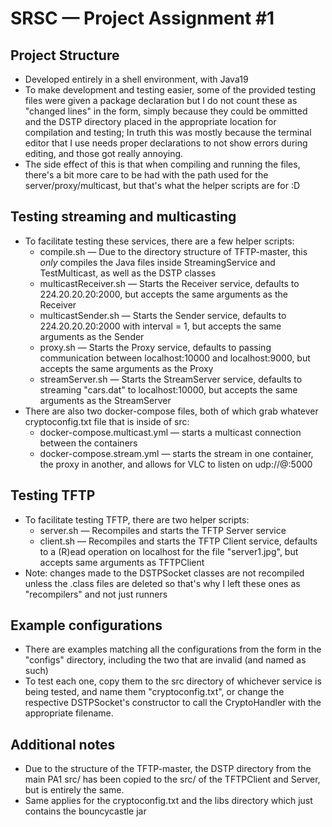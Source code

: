 # SRSC — Project Assignment #1

## Project Structure
- Developed entirely in a shell environment, with Java19
- To make development and testing easier, some of the provided testing files were given a package declaration but I do not count these as "changed lines" in the form, simply because they could be ommitted and the DSTP directory placed in the appropriate location for compilation and testing; In truth this was mostly because the terminal editor that I use needs proper declarations to not show errors during editing, and those got really annoying.
- The side effect of this is that when compiling and running the files, there's a bit more care to be had with the path used for the server/proxy/multicast, but that's what the helper scripts are for :D

## Testing streaming and multicasting
- To facilitate testing these services, there are a few helper scripts:
    * compile.sh — Due to the directory structure of TFTP-master, this _*only*_ compiles the Java files inside StreamingService and TestMulticast, as well as the DSTP classes
    * multicastReceiver.sh — Starts the Receiver service, defaults to 224.20.20.20:2000, but accepts the same arguments as the Receiver
    * multicastSender.sh — Starts the Sender service, defaults to 224.20.20.20:2000 with interval = 1, but accepts the same arguments as the Sender
    * proxy.sh — Starts the Proxy service, defaults to passing communication between localhost:10000 and localhost:9000, but accepts the same arguments as the Proxy
    * streamServer.sh — Starts the StreamServer service, defaults to streaming "cars.dat" to localhost:10000, but accepts the same arguments as the StreamServer
- There are also two docker-compose files, both of which grab whatever cryptoconfig.txt file that is inside of src:
    * docker-compose.multicast.yml — starts a multicast connection between the containers
    * docker-compose.stream.yml — starts the stream in one container, the proxy in another, and allows for VLC to listen on udp://@:5000
    
## Testing TFTP
- To facilitate testing TFTP, there are two helper scripts:
    * server.sh — Recompiles and starts the TFTP Server service
    * client.sh — Recompiles and starts the TFTP Client service, defaults to a (R)ead operation on localhost for the file "server1.jpg", but accepts same arguments as TFTPClient
- Note: changes made to the DSTPSocket classes are not recompiled unless the .class files are deleted so that's why I left these ones as "recompilers" and not just runners

## Example configurations
- There are examples matching all the configurations from the form in the "configs" directory, including the two that are invalid (and named as such)
- To test each one, copy them to the src directory of whichever service is being tested, and name them "cryptoconfig.txt", or change the respective DSTPSocket's constructor to call the CryptoHandler with the appropriate filename.

## Additional notes
- Due to the structure of the TFTP-master, the DSTP directory from the main PA1 src/ has been copied to the src/ of the TFTPClient and Server, but is entirely the same.
- Same applies for the cryptoconfig.txt and the libs directory which just contains the bouncycastle jar
